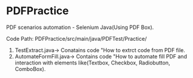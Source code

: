 # PDFPractice
PDF scenarios automation - Selenium Java(Using PDF Box).

Code Path: PDFPractice/src/main/java/PDFTest/Practice/

1. TestExtract.java-> Conatains code "How to extrct code from PDF file.
2. AutomateFormFill.java-> Contains code "How to automate fill PDF and interaction with elements like(Textbox, Checkbox, Radiobutton, ComboBox).
